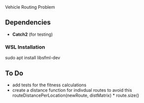 Vehicle Routing Problem

## Dependencies
- **Catch2** (for testing)

### WSL Installation
sudo apt install libsfml-dev

## To Do
 - add tests for the fitness calculations
 - create a distance function for indivdual routes to avoid this routeDistancePerLocation(newRoute, distMatrix) * route.size()